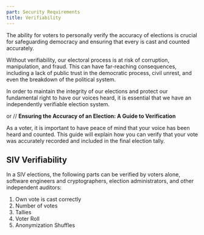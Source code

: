 ```yaml
---
part: Security Requirements
title: Verifiability
---
```


The ability for voters to personally verify the accuracy of elections is crucial for safeguarding democracy and ensuring that every is cast and counted accurately.

Without verifiability, our electoral process is at risk of corruption, manipulation, and fraud. This can have far-reaching consequences, including a lack of public trust in the democratic process, civil unrest, and even the breakdown of the political system.

In order to maintain the integrity of our elections and protect our fundamental right to have our voices heard, it is essential that we have an independently verifiable election system.

or // **Ensuring the Accuracy of an Election: A Guide to Verification**

As a voter, it is important to have peace of mind that your voice has been heard and counted. This guide will explain how you can verify that your vote was accurately recorded and included in the final election tally.

## SIV Verifiability

In a SIV elections, the following parts can be verified by voters alone, software engineers and cryptographers, election administrators, and other independent auditors:

1. Own vote is cast correctly
1. Number of votes
1. Tallies
1. Voter Roll
1. Anonymization Shuffles
